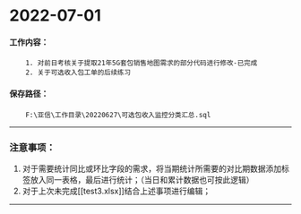 # 2022-07-01
#### 工作内容：
        1. 对前日考核关于提取21年5G套包销售地图需求的部分代码进行修改-已完成
        2. 关于可选收入包工单的后续练习
#### 保存路径：
        F:\亚信\工作目录\20220627\可选包收入监控分类汇总.sql    
---
### 注意事项：
1. 对于需要统计同比或环比字段的需求，将当期统计所需要的对比期数据添加标签放入同一表格，最后进行统计；（当日和累计数据也可按此逻辑）  
2. 对于上次未完成[[test3.xlsx]]结合上述事项进行编辑；  
---
